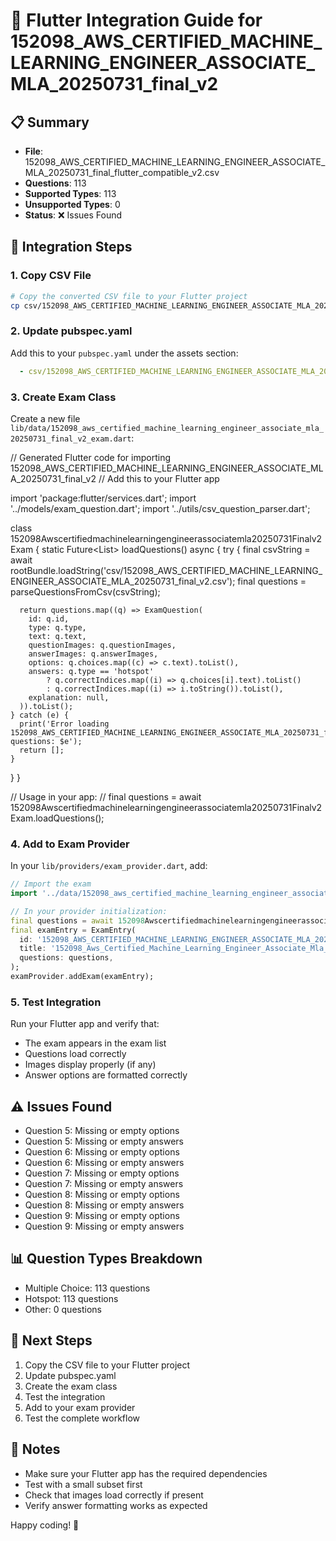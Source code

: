 
# 🚀 Flutter Integration Guide for 152098_AWS_CERTIFIED_MACHINE_LEARNING_ENGINEER_ASSOCIATE_MLA_20250731_final_v2

## 📋 Summary
- **File**: 152098_AWS_CERTIFIED_MACHINE_LEARNING_ENGINEER_ASSOCIATE_MLA_20250731_final_flutter_compatible_v2.csv
- **Questions**: 113
- **Supported Types**: 113
- **Unsupported Types**: 0
- **Status**: ❌ Issues Found

## 🔧 Integration Steps

### 1. Copy CSV File
```bash
# Copy the converted CSV file to your Flutter project
cp csv/152098_AWS_CERTIFIED_MACHINE_LEARNING_ENGINEER_ASSOCIATE_MLA_20250731_final_flutter_compatible_v2.csv csv/152098_AWS_CERTIFIED_MACHINE_LEARNING_ENGINEER_ASSOCIATE_MLA_20250731_final_v2.csv
```

### 2. Update pubspec.yaml
Add this to your `pubspec.yaml` under the assets section:
```yaml
  - csv/152098_AWS_CERTIFIED_MACHINE_LEARNING_ENGINEER_ASSOCIATE_MLA_20250731_final_v2.csv
```

### 3. Create Exam Class
Create a new file `lib/data/152098_aws_certified_machine_learning_engineer_associate_mla_20250731_final_v2_exam.dart`:


// Generated Flutter code for importing 152098_AWS_CERTIFIED_MACHINE_LEARNING_ENGINEER_ASSOCIATE_MLA_20250731_final_v2
// Add this to your Flutter app

import 'package:flutter/services.dart';
import '../models/exam_question.dart';
import '../utils/csv_question_parser.dart';

class 152098Awscertifiedmachinelearningengineerassociatemla20250731Finalv2Exam {
  static Future<List<ExamQuestion>> loadQuestions() async {
    try {
      final csvString = await rootBundle.loadString('csv/152098_AWS_CERTIFIED_MACHINE_LEARNING_ENGINEER_ASSOCIATE_MLA_20250731_final_v2.csv');
      final questions = parseQuestionsFromCsv(csvString);
      
      return questions.map((q) => ExamQuestion(
        id: q.id,
        type: q.type,
        text: q.text,
        questionImages: q.questionImages,
        answerImages: q.answerImages,
        options: q.choices.map((c) => c.text).toList(),
        answers: q.type == 'hotspot'
            ? q.correctIndices.map((i) => q.choices[i].text).toList()
            : q.correctIndices.map((i) => i.toString()).toList(),
        explanation: null,
      )).toList();
    } catch (e) {
      print('Error loading 152098_AWS_CERTIFIED_MACHINE_LEARNING_ENGINEER_ASSOCIATE_MLA_20250731_final_v2 questions: $e');
      return [];
    }
  }
}

// Usage in your app:
// final questions = await 152098Awscertifiedmachinelearningengineerassociatemla20250731Finalv2Exam.loadQuestions();


### 4. Add to Exam Provider
In your `lib/providers/exam_provider.dart`, add:

```dart
// Import the exam
import '../data/152098_aws_certified_machine_learning_engineer_associate_mla_20250731_final_v2_exam.dart';

// In your provider initialization:
final questions = await 152098Awscertifiedmachinelearningengineerassociatemla20250731Finalv2Exam.loadQuestions();
final examEntry = ExamEntry(
  id: '152098_AWS_CERTIFIED_MACHINE_LEARNING_ENGINEER_ASSOCIATE_MLA_20250731_final_v2',
  title: '152098_Aws_Certified_Machine_Learning_Engineer_Associate_Mla_20250731_Final_V2',
  questions: questions,
);
examProvider.addExam(examEntry);
```

### 5. Test Integration
Run your Flutter app and verify that:
- The exam appears in the exam list
- Questions load correctly
- Images display properly (if any)
- Answer options are formatted correctly

## ⚠️ Issues Found
- Question 5: Missing or empty options
- Question 5: Missing or empty answers
- Question 6: Missing or empty options
- Question 6: Missing or empty answers
- Question 7: Missing or empty options
- Question 7: Missing or empty answers
- Question 8: Missing or empty options
- Question 8: Missing or empty answers
- Question 9: Missing or empty options
- Question 9: Missing or empty answers

## 📊 Question Types Breakdown
- Multiple Choice: 113 questions
- Hotspot: 113 questions
- Other: 0 questions

## 🎯 Next Steps
1. Copy the CSV file to your Flutter project
2. Update pubspec.yaml
3. Create the exam class
4. Test the integration
5. Add to your exam provider
6. Test the complete workflow

## 📝 Notes
- Make sure your Flutter app has the required dependencies
- Test with a small subset first
- Check that images load correctly if present
- Verify answer formatting works as expected

Happy coding! 🎉
